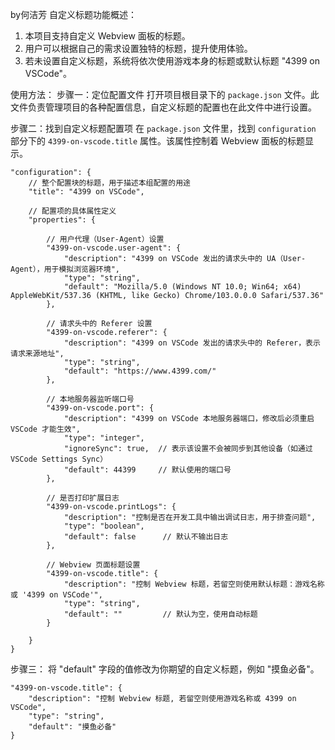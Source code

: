 by何洁芳
自定义标题功能概述：
1. 本项目支持自定义 Webview 面板的标题。
2. 用户可以根据自己的需求设置独特的标题，提升使用体验。
3. 若未设置自定义标题，系统将依次使用游戏本身的标题或默认标题 "4399 on VSCode"。
   
使用方法：
步骤一：定位配置文件
打开项目根目录下的 `package.json` 文件。此文件负责管理项目的各种配置信息，自定义标题的配置也在此文件中进行设置。

步骤二：找到自定义标题配置项
在 `package.json` 文件里，找到 `configuration` 部分下的 `4399-on-vscode.title` 属性。该属性控制着 Webview 面板的标题显示。
```
"configuration": {
    // 整个配置块的标题，用于描述本组配置的用途
    "title": "4399 on VSCode",

    // 配置项的具体属性定义
    "properties": {

        // 用户代理（User-Agent）设置
        "4399-on-vscode.user-agent": {
            "description": "4399 on VSCode 发出的请求头中的 UA（User-Agent），用于模拟浏览器环境",
            "type": "string",
            "default": "Mozilla/5.0 (Windows NT 10.0; Win64; x64) AppleWebKit/537.36 (KHTML, like Gecko) Chrome/103.0.0.0 Safari/537.36"
        },

        // 请求头中的 Referer 设置
        "4399-on-vscode.referer": {
            "description": "4399 on VSCode 发出的请求头中的 Referer，表示请求来源地址",
            "type": "string",
            "default": "https://www.4399.com/"
        },

        // 本地服务器监听端口号
        "4399-on-vscode.port": {
            "description": "4399 on VSCode 本地服务器端口，修改后必须重启 VSCode 才能生效",
            "type": "integer",
            "ignoreSync": true,  // 表示该设置不会被同步到其他设备（如通过 VSCode Settings Sync）
            "default": 44399     // 默认使用的端口号
        },

        // 是否打印扩展日志
        "4399-on-vscode.printLogs": {
            "description": "控制是否在开发工具中输出调试日志，用于排查问题",
            "type": "boolean",
            "default": false      // 默认不输出日志
        },

        // Webview 页面标题设置
        "4399-on-vscode.title": {
            "description": "控制 Webview 标题，若留空则使用默认标题：游戏名称 或 '4399 on VSCode'",
            "type": "string",
            "default": ""         // 默认为空，使用自动标题
        }

    }
}
```
步骤三： 将 "default" 字段的值修改为你期望的自定义标题，例如 "摸鱼必备"。
```
"4399-on-vscode.title": {
    "description": "控制 Webview 标题, 若留空则使用游戏名称或 4399 on VSCode",
    "type": "string",
    "default": "摸鱼必备"
}
```


